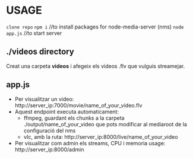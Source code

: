 # USAGE
`clone repo`
`npm i` //to install packages for node-media-server (nms)
`node app.js` //to start server 

##  ./videos directory
Creat una carpeta **videos** i afegeix els videos .flv que vulguis streamejar.

## app.js
- Per visualitzar un video: http://server_ip:7000/movie/name_of_your_video.flv
- Aquest endpoint executa automaticament: 
    - ffmpeg, guardant els chunks a la carpeta ./output/name_of_your_video que pots modificar al mediaroot de la configuració del nms
    - vlc, amb la ruta: http://server_ip:8000/live/name_of_your_video
- Per visualitzar com admin els streams, CPU i memoria usage: http://server_ip:8000/admin


